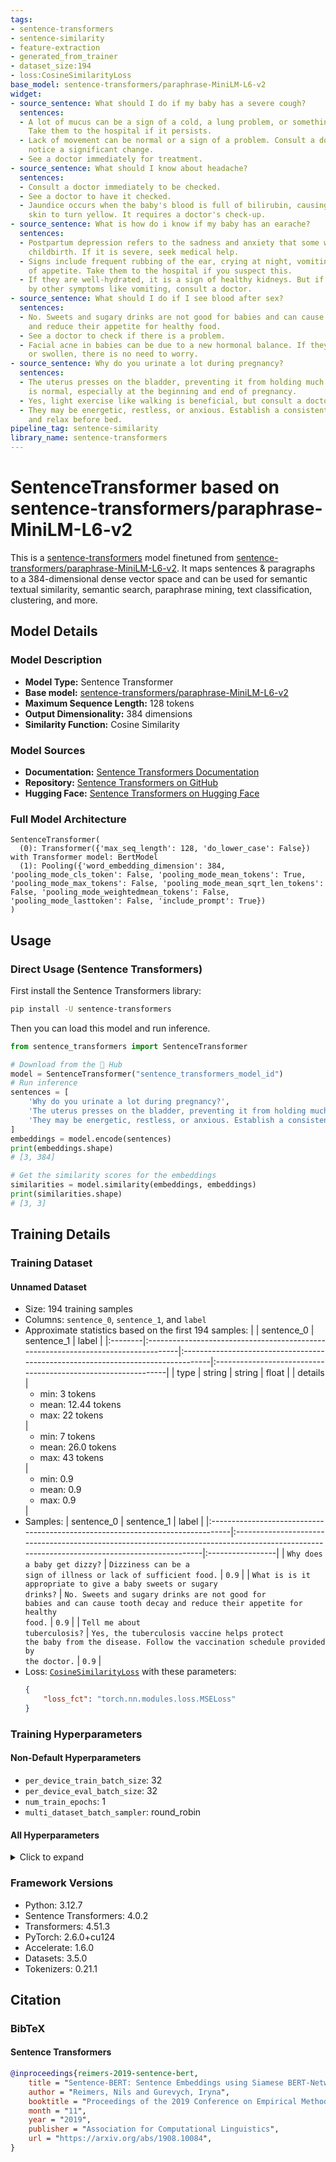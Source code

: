 ```yaml
---
tags:
- sentence-transformers
- sentence-similarity
- feature-extraction
- generated_from_trainer
- dataset_size:194
- loss:CosineSimilarityLoss
base_model: sentence-transformers/paraphrase-MiniLM-L6-v2
widget:
- source_sentence: What should I do if my baby has a severe cough?
  sentences:
  - A lot of mucus can be a sign of a cold, a lung problem, or something in the nose.
    Take them to the hospital if it persists.
  - Lack of movement can be normal or a sign of a problem. Consult a doctor if you
    notice a significant change.
  - See a doctor immediately for treatment.
- source_sentence: What should I know about headache?
  sentences:
  - Consult a doctor immediately to be checked.
  - See a doctor to have it checked.
  - Jaundice occurs when the baby's blood is full of bilirubin, causing the eyes and
    skin to turn yellow. It requires a doctor's check-up.
- source_sentence: What is how do i know if my baby has an earache?
  sentences:
  - Postpartum depression refers to the sadness and anxiety that some women feel after
    childbirth. If it is severe, seek medical help.
  - Signs include frequent rubbing of the ear, crying at night, vomiting, or loss
    of appetite. Take them to the hospital if you suspect this.
  - If they are well-hydrated, it is a sign of healthy kidneys. But if it is accompanied
    by other symptoms like vomiting, consult a doctor.
- source_sentence: What should I do if I see blood after sex?
  sentences:
  - No. Sweets and sugary drinks are not good for babies and can cause tooth decay
    and reduce their appetite for healthy food.
  - See a doctor to check if there is a problem.
  - Facial acne in babies can be due to a new hormonal balance. If they are not inflamed
    or swollen, there is no need to worry.
- source_sentence: Why do you urinate a lot during pregnancy?
  sentences:
  - The uterus presses on the bladder, preventing it from holding much fluid. This
    is normal, especially at the beginning and end of pregnancy.
  - Yes, light exercise like walking is beneficial, but consult a doctor before starting.
  - They may be energetic, restless, or anxious. Establish a consistent bedtime routine
    and relax before bed.
pipeline_tag: sentence-similarity
library_name: sentence-transformers
---
```


# SentenceTransformer based on sentence-transformers/paraphrase-MiniLM-L6-v2

This is a [sentence-transformers](https://www.SBERT.net) model finetuned from [sentence-transformers/paraphrase-MiniLM-L6-v2](https://huggingface.co/sentence-transformers/paraphrase-MiniLM-L6-v2). It maps sentences & paragraphs to a 384-dimensional dense vector space and can be used for semantic textual similarity, semantic search, paraphrase mining, text classification, clustering, and more.

## Model Details

### Model Description
- **Model Type:** Sentence Transformer
- **Base model:** [sentence-transformers/paraphrase-MiniLM-L6-v2](https://huggingface.co/sentence-transformers/paraphrase-MiniLM-L6-v2) <!-- at revision c9a2bfebc254878aee8c3aca9e6844d5bbb102d1 -->
- **Maximum Sequence Length:** 128 tokens
- **Output Dimensionality:** 384 dimensions
- **Similarity Function:** Cosine Similarity
<!-- - **Training Dataset:** Unknown -->
<!-- - **Language:** Unknown -->
<!-- - **License:** Unknown -->

### Model Sources

- **Documentation:** [Sentence Transformers Documentation](https://sbert.net)
- **Repository:** [Sentence Transformers on GitHub](https://github.com/UKPLab/sentence-transformers)
- **Hugging Face:** [Sentence Transformers on Hugging Face](https://huggingface.co/models?library=sentence-transformers)

### Full Model Architecture

```
SentenceTransformer(
  (0): Transformer({'max_seq_length': 128, 'do_lower_case': False}) with Transformer model: BertModel 
  (1): Pooling({'word_embedding_dimension': 384, 'pooling_mode_cls_token': False, 'pooling_mode_mean_tokens': True, 'pooling_mode_max_tokens': False, 'pooling_mode_mean_sqrt_len_tokens': False, 'pooling_mode_weightedmean_tokens': False, 'pooling_mode_lasttoken': False, 'include_prompt': True})
)
```

## Usage

### Direct Usage (Sentence Transformers)

First install the Sentence Transformers library:

```bash
pip install -U sentence-transformers
```

Then you can load this model and run inference.
```python
from sentence_transformers import SentenceTransformer

# Download from the 🤗 Hub
model = SentenceTransformer("sentence_transformers_model_id")
# Run inference
sentences = [
    'Why do you urinate a lot during pregnancy?',
    'The uterus presses on the bladder, preventing it from holding much fluid. This is normal, especially at the beginning and end of pregnancy.',
    'They may be energetic, restless, or anxious. Establish a consistent bedtime routine and relax before bed.',
]
embeddings = model.encode(sentences)
print(embeddings.shape)
# [3, 384]

# Get the similarity scores for the embeddings
similarities = model.similarity(embeddings, embeddings)
print(similarities.shape)
# [3, 3]
```

<!--
### Direct Usage (Transformers)

<details><summary>Click to see the direct usage in Transformers</summary>

</details>
-->

<!--
### Downstream Usage (Sentence Transformers)

You can finetune this model on your own dataset.

<details><summary>Click to expand</summary>

</details>
-->

<!--
### Out-of-Scope Use

*List how the model may foreseeably be misused and address what users ought not to do with the model.*
-->

<!--
## Bias, Risks and Limitations

*What are the known or foreseeable issues stemming from this model? You could also flag here known failure cases or weaknesses of the model.*
-->

<!--
### Recommendations

*What are recommendations with respect to the foreseeable issues? For example, filtering explicit content.*
-->

## Training Details

### Training Dataset

#### Unnamed Dataset

* Size: 194 training samples
* Columns: <code>sentence_0</code>, <code>sentence_1</code>, and <code>label</code>
* Approximate statistics based on the first 194 samples:
  |         | sentence_0                                                                        | sentence_1                                                                       | label                                                         |
  |:--------|:----------------------------------------------------------------------------------|:---------------------------------------------------------------------------------|:--------------------------------------------------------------|
  | type    | string                                                                            | string                                                                           | float                                                         |
  | details | <ul><li>min: 3 tokens</li><li>mean: 12.44 tokens</li><li>max: 22 tokens</li></ul> | <ul><li>min: 7 tokens</li><li>mean: 26.0 tokens</li><li>max: 43 tokens</li></ul> | <ul><li>min: 0.9</li><li>mean: 0.9</li><li>max: 0.9</li></ul> |
* Samples:
  | sentence_0                                                                     | sentence_1                                                                                                                                  | label            |
  |:-------------------------------------------------------------------------------|:--------------------------------------------------------------------------------------------------------------------------------------------|:-----------------|
  | <code>Why does a baby get dizzy?</code>                                        | <code>Dizziness can be a sign of illness or lack of sufficient food.</code>                                                                 | <code>0.9</code> |
  | <code>What is is it appropriate to give a baby sweets or sugary drinks?</code> | <code>No. Sweets and sugary drinks are not good for babies and can cause tooth decay and reduce their appetite for healthy food.</code>     | <code>0.9</code> |
  | <code>Tell me about tuberculosis?</code>                                       | <code>Yes, the tuberculosis vaccine helps protect the baby from the disease. Follow the vaccination schedule provided by the doctor.</code> | <code>0.9</code> |
* Loss: [<code>CosineSimilarityLoss</code>](https://sbert.net/docs/package_reference/sentence_transformer/losses.html#cosinesimilarityloss) with these parameters:
  ```json
  {
      "loss_fct": "torch.nn.modules.loss.MSELoss"
  }
  ```

### Training Hyperparameters
#### Non-Default Hyperparameters

- `per_device_train_batch_size`: 32
- `per_device_eval_batch_size`: 32
- `num_train_epochs`: 1
- `multi_dataset_batch_sampler`: round_robin

#### All Hyperparameters
<details><summary>Click to expand</summary>

- `overwrite_output_dir`: False
- `do_predict`: False
- `eval_strategy`: no
- `prediction_loss_only`: True
- `per_device_train_batch_size`: 32
- `per_device_eval_batch_size`: 32
- `per_gpu_train_batch_size`: None
- `per_gpu_eval_batch_size`: None
- `gradient_accumulation_steps`: 1
- `eval_accumulation_steps`: None
- `torch_empty_cache_steps`: None
- `learning_rate`: 5e-05
- `weight_decay`: 0.0
- `adam_beta1`: 0.9
- `adam_beta2`: 0.999
- `adam_epsilon`: 1e-08
- `max_grad_norm`: 1
- `num_train_epochs`: 1
- `max_steps`: -1
- `lr_scheduler_type`: linear
- `lr_scheduler_kwargs`: {}
- `warmup_ratio`: 0.0
- `warmup_steps`: 0
- `log_level`: passive
- `log_level_replica`: warning
- `log_on_each_node`: True
- `logging_nan_inf_filter`: True
- `save_safetensors`: True
- `save_on_each_node`: False
- `save_only_model`: False
- `restore_callback_states_from_checkpoint`: False
- `no_cuda`: False
- `use_cpu`: False
- `use_mps_device`: False
- `seed`: 42
- `data_seed`: None
- `jit_mode_eval`: False
- `use_ipex`: False
- `bf16`: False
- `fp16`: False
- `fp16_opt_level`: O1
- `half_precision_backend`: auto
- `bf16_full_eval`: False
- `fp16_full_eval`: False
- `tf32`: None
- `local_rank`: 0
- `ddp_backend`: None
- `tpu_num_cores`: None
- `tpu_metrics_debug`: False
- `debug`: []
- `dataloader_drop_last`: False
- `dataloader_num_workers`: 0
- `dataloader_prefetch_factor`: None
- `past_index`: -1
- `disable_tqdm`: False
- `remove_unused_columns`: True
- `label_names`: None
- `load_best_model_at_end`: False
- `ignore_data_skip`: False
- `fsdp`: []
- `fsdp_min_num_params`: 0
- `fsdp_config`: {'min_num_params': 0, 'xla': False, 'xla_fsdp_v2': False, 'xla_fsdp_grad_ckpt': False}
- `tp_size`: 0
- `fsdp_transformer_layer_cls_to_wrap`: None
- `accelerator_config`: {'split_batches': False, 'dispatch_batches': None, 'even_batches': True, 'use_seedable_sampler': True, 'non_blocking': False, 'gradient_accumulation_kwargs': None}
- `deepspeed`: None
- `label_smoothing_factor`: 0.0
- `optim`: adamw_torch
- `optim_args`: None
- `adafactor`: False
- `group_by_length`: False
- `length_column_name`: length
- `ddp_find_unused_parameters`: None
- `ddp_bucket_cap_mb`: None
- `ddp_broadcast_buffers`: False
- `dataloader_pin_memory`: True
- `dataloader_persistent_workers`: False
- `skip_memory_metrics`: True
- `use_legacy_prediction_loop`: False
- `push_to_hub`: False
- `resume_from_checkpoint`: None
- `hub_model_id`: None
- `hub_strategy`: every_save
- `hub_private_repo`: None
- `hub_always_push`: False
- `gradient_checkpointing`: False
- `gradient_checkpointing_kwargs`: None
- `include_inputs_for_metrics`: False
- `include_for_metrics`: []
- `eval_do_concat_batches`: True
- `fp16_backend`: auto
- `push_to_hub_model_id`: None
- `push_to_hub_organization`: None
- `mp_parameters`: 
- `auto_find_batch_size`: False
- `full_determinism`: False
- `torchdynamo`: None
- `ray_scope`: last
- `ddp_timeout`: 1800
- `torch_compile`: False
- `torch_compile_backend`: None
- `torch_compile_mode`: None
- `include_tokens_per_second`: False
- `include_num_input_tokens_seen`: False
- `neftune_noise_alpha`: None
- `optim_target_modules`: None
- `batch_eval_metrics`: False
- `eval_on_start`: False
- `use_liger_kernel`: False
- `eval_use_gather_object`: False
- `average_tokens_across_devices`: False
- `prompts`: None
- `batch_sampler`: batch_sampler
- `multi_dataset_batch_sampler`: round_robin

</details>

### Framework Versions
- Python: 3.12.7
- Sentence Transformers: 4.0.2
- Transformers: 4.51.3
- PyTorch: 2.6.0+cu124
- Accelerate: 1.6.0
- Datasets: 3.5.0
- Tokenizers: 0.21.1

## Citation

### BibTeX

#### Sentence Transformers
```bibtex
@inproceedings{reimers-2019-sentence-bert,
    title = "Sentence-BERT: Sentence Embeddings using Siamese BERT-Networks",
    author = "Reimers, Nils and Gurevych, Iryna",
    booktitle = "Proceedings of the 2019 Conference on Empirical Methods in Natural Language Processing",
    month = "11",
    year = "2019",
    publisher = "Association for Computational Linguistics",
    url = "https://arxiv.org/abs/1908.10084",
}
```

<!--
## Glossary

*Clearly define terms in order to be accessible across audiences.*
-->

<!--
## Model Card Authors

*Lists the people who create the model card, providing recognition and accountability for the detailed work that goes into its construction.*
-->

<!--
## Model Card Contact

*Provides a way for people who have updates to the Model Card, suggestions, or questions, to contact the Model Card authors.*
-->